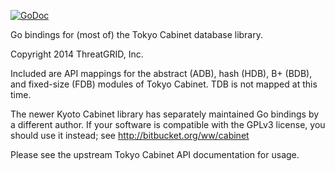 [![GoDoc](https://godoc.org/github.com/TerraTech/go-tokyocabinet?status.svg)](https://godoc.org/github.com/TerraTech/go-tokyocabinet)

Go bindings for (most of) the Tokyo Cabinet database library.

Copyright 2014 ThreatGRID, Inc.

Included are API mappings for the abstract (ADB), hash (HDB), B+ (BDB), and
fixed-size (FDB) modules of Tokyo Cabinet. TDB is not mapped at this time.

The newer Kyoto Cabinet library has separately maintained Go bindings by a
different author. If your software is compatible with the GPLv3 license, you
should use it instead; see http://bitbucket.org/ww/cabinet

Please see the upstream Tokyo Cabinet API documentation for usage.
